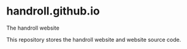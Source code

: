 handroll.github.io
==================

The handroll website

This repository stores the handroll website and website source code.
